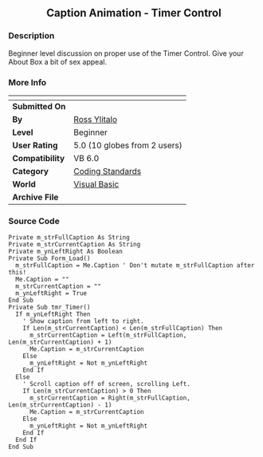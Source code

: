﻿<div align="center">

## Caption Animation \- Timer Control


</div>

### Description

Beginner level discussion on proper use of the Timer Control. Give your About Box a bit of sex appeal.
 
### More Info
 


<span>             |<span>
---                |---
**Submitted On**   |
**By**             |[Ross Ylitalo](https://github.com/Planet-Source-Code/PSCIndex/blob/master/ByAuthor/ross-ylitalo.md)
**Level**          |Beginner
**User Rating**    |5.0 (10 globes from 2 users)
**Compatibility**  |VB 6\.0
**Category**       |[Coding Standards](https://github.com/Planet-Source-Code/PSCIndex/blob/master/ByCategory/coding-standards__1-43.md)
**World**          |[Visual Basic](https://github.com/Planet-Source-Code/PSCIndex/blob/master/ByWorld/visual-basic.md)
**Archive File**   |[](https://github.com/Planet-Source-Code/ross-ylitalo-caption-animation-timer-control__1-37114/archive/master.zip)





### Source Code

```
Private m_strFullCaption As String
Private m_strCurrentCaption As String
Private m_ynLeftRight As Boolean
Private Sub Form_Load()
  m_strFullCaption = Me.Caption ' Don't mutate m_strFullCaption after this!
  Me.Caption = ""
  m_strCurrentCaption = ""
  m_ynLeftRight = True
End Sub
Private Sub tmr_Timer()
  If m_ynLeftRight Then
    ' Show caption from left to right.
    If Len(m_strCurrentCaption) < Len(m_strFullCaption) Then
      m_strCurrentCaption = Left(m_strFullCaption, Len(m_strCurrentCaption) + 1)
      Me.Caption = m_strCurrentCaption
    Else
      m_ynLeftRight = Not m_ynLeftRight
    End If
  Else
    ' Scroll caption off of screen, scrolling Left.
    If Len(m_strCurrentCaption) > 0 Then
      m_strCurrentCaption = Right(m_strFullCaption, Len(m_strCurrentCaption) - 1)
      Me.Caption = m_strCurrentCaption
    Else
      m_ynLeftRight = Not m_ynLeftRight
    End If
  End If
End Sub
```

